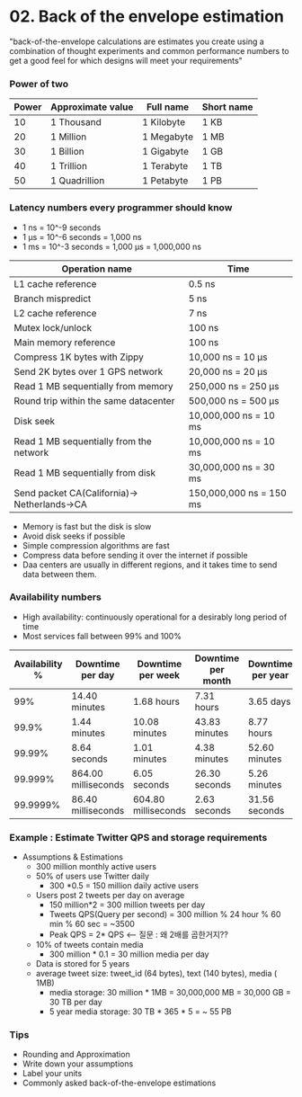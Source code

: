 # 02. Back of the envelope estimation
"back-of-the-envelope calculations are estimates you create using a combination of thought experiments and common performance numbers to get a good feel for which designs will meet your requirements"
	
### Power of two
| Power | Approximate value |  Full name | Short name |
|-------|-------------------|------------|------------|
|10     | 1 Thousand        | 1 Kilobyte | 1 KB       |
|20     | 1 Million         | 1 Megabyte | 1 MB       |
|30     | 1 Billion         | 1 Gigabyte | 1 GB       |
|40     | 1 Trillion        | 1 Terabyte | 1 TB       |
|50     | 1 Quadrillion     | 1 Petabyte | 1 PB       |

### Latency numbers every programmer should know
- 1 ns = 10^-9 seconds
- 1 μs = 10^-6 seconds = 1,000 ns
- 1 ms = 10^-3 seconds = 1,000 μs = 1,000,000 ns

| Operation name                 | Time               |
|--------------------------------|--------------------|
| L1 cache reference             | 0.5 ns       |
| Branch mispredict              | 5 ns         |
| L2 cache reference             | 7 ns         |
| Mutex lock/unlock              | 100 ns       |
| Main memory reference          | 100 ns       |
| Compress 1K bytes with Zippy   | 10,000 ns = 10 μs |
| Send 2K bytes over 1 GPS network| 20,000 ns = 20 μs |
| Read 1 MB sequentially from memory | 250,000 ns = 250 μs|
| Round trip within the same datacenter| 500,000 ns = 500 μs|
| Disk seek | 10,000,000 ns = 10 ms|
| Read 1 MB sequentially from the network | 10,000,000 ns = 10 ms |
| Read 1 MB sequentially from disk | 30,000,000 ns = 30 ms |
| Send packet CA(California)-> Netherlands->CA | 150,000,000 ns = 150 ms|

- Memory is fast but the disk is slow
- Avoid disk seeks if possible
- Simple compression algorithms are fast
- Compress data before sending it over the internet if possible
- Daa centers are usually in different regions, and it takes time to send data between them. 

### Availability numbers
- High availability: continuously operational for a desirably long period of time
- Most services fall between 99% and 100%

| Availability % | Downtime per day | Downtime per week | Downtime per month | Downtime per year|
|----------------|------------------|-------------------|--------------------|------------------|
| 99% | 14.40 minutes | 1.68 hours | 7.31 hours | 3.65 days |
| 99.9% | 1.44 minutes | 10.08 minutes | 43.83 minutes | 8.77 hours |
| 99.99% | 8.64 seconds | 1.01 minutes | 4.38 minutes | 52.60 minutes |
| 99.999% | 864.00 milliseconds | 6.05 seconds | 26.30 seconds | 5.26 minutes |
| 99.9999% | 86.40 milliseconds | 604.80 milliseconds | 2.63 seconds | 31.56 seconds |

### Example : Estimate Twitter QPS and storage requirements 
- Assumptions & Estimations
	- 300 million monthly active users
	- 50% of users use Twitter daily 
		- 300 *0.5 = 150 million daily active users
	- Users post 2 tweets per day on average 
		- 150 million*2 = 300 million tweets per day
		- Tweets QPS(Query per second) = 300 million % 24 hour % 60 min % 60 sec = ~3500
		- Peak QPS = 2* QPS <-- 질문 : 왜 2배를 곱한거지??
	- 10% of tweets contain media
		- 300 million * 0.1 = 30 million media per day
	- Data is stored for 5 years
	- average tweet size: tweet_id (64 bytes), text (140 bytes), media ( 1MB)
		- media storage: 30 million * 1MB = 30,000,000 MB = 30,000 GB = 30 TB per day
		- 5 year media storage: 30 TB * 365 * 5 = ~ 55 PB

### Tips
- Rounding and Approximation
- Write down your assumptions
- Label your units
- Commonly asked back-of-the-envelope estimations